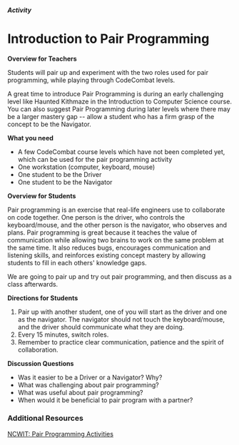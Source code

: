 ##### Activity
# Introduction to Pair Programming

**Overview for Teachers**

Students will pair up and experiment with the two roles used for pair programming, while playing through CodeCombat levels.

A great time to introduce Pair Programming is during an early challenging level like Haunted Kithmaze in the Introduction to Computer Science course. You can also suggest Pair Programming during later levels where there may be a larger mastery gap -- allow a student who has a firm grasp of the concept to be the Navigator.

**What you need**
* A few CodeCombat course levels which have not been completed yet, which can be used for the pair programming activity
* One workstation (computer, keyboard, mouse)
* One student to be the Driver
* One student to be the Navigator

**Overview for Students**

Pair programming is an exercise that real-life engineers use to collaborate on code together. One person is the driver, who controls the keyboard/mouse, and the other person is the navigator, who observes and plans. Pair programming is great because it teaches the value of communication while allowing two brains to work on the same problem at the same time. It also reduces bugs, encourages communication and listening skills, and reinforces existing concept mastery by allowing students to fill in each others' knowledge gaps.

We are going to pair up and try out pair programming, and then discuss as a class afterwards.

**Directions for Students**

1. Pair up with another student, one of you will start as the driver and one as the navigator. The navigator should not touch the keyboard/mouse, and the driver should communicate what they are doing.
1. Every 15 minutes, switch roles.
1. Remember to practice clear communication, patience and the spirit of collaboration.

**Discussion Questions**
* Was it easier to be a Driver or a Navigator? Why?
* What was challenging about pair programming?
* What was useful about pair programming?
* When would it be beneficial to pair program with a partner?

### Additional Resources
[NCWIT: Pair Programming Activities](https://www.ncwit.org/resources/pair-programming-box-power-collaborative-learning)
